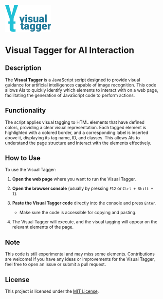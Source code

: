 <img src="https://github.com/calmstate/VisualTagger/blob/main/logo.svg" alt="Visual Tagger Logo" width="30%"/>

# Visual Tagger for AI Interaction

## Description

The **Visual Tagger** is a JavaScript script designed to provide visual guidance for artificial intelligences capable of image recognition. This code allows AIs to quickly identify which elements to interact with on a web page, facilitating the generation of JavaScript code to perform actions.

## Functionality

The script applies visual tagging to HTML elements that have defined colors, providing a clear visual representation. Each tagged element is highlighted with a colored border, and a corresponding label is inserted above it, displaying its tag name, ID, and classes. This allows AIs to understand the page structure and interact with the elements effectively.

## How to Use

To use the Visual Tagger:

1. **Open the web page** where you want to run the Visual Tagger.
2. **Open the browser console** (usually by pressing `F12` or `Ctrl + Shift + I`).
3. **Paste the Visual Tagger code** directly into the console and press `Enter`.

   - Make sure the code is accessible for copying and pasting.

4. The Visual Tagger will execute, and the visual tagging will appear on the relevant elements of the page.

## Note

This code is still experimental and may miss some elements. Contributions are welcome! If you have any ideas or improvements for the Visual Tagger, feel free to open an issue or submit a pull request.

## License

This project is licensed under the [MIT License](LICENSE).
